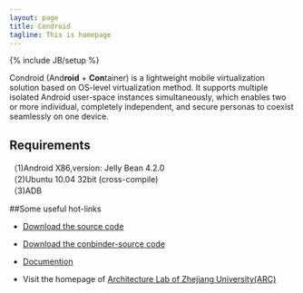 ```yaml
---
layout: page
title: Condroid
tagline: This is homepage
---
```

{% include JB/setup %}

Condroid (And**roid** + **Con**tainer) is a lightweight mobile virtualization solution based on OS-level virtualization method. It supports multiple isolated Android user-space instances simultaneously, which enables two or more individual, completely independent, and secure personas to coexist seamlessly on one device.  

## Requirements
（1)Android X86,version: Jelly Bean 4.2.0  
（2)Ubuntu 10.04 32bit (cross-compile)  
（3)ADB 

##Some useful hot-links
* [Download the source code](https://github.com/condroid/source-code)

* [Download the conbinder-source code](https://github.com/condroid/conbinder-source)

* [Documention](http://condroid.github.io/docs.html)

* Visit the homepage of [Architecture Lab of Zhejiang University(ARC)](http://arc.zju.edu.cn/new/index)


